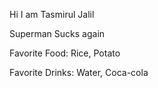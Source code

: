 Hi I am Tasmirul Jalil

Superman Sucks again

Favorite Food: Rice, Potato

Favorite Drinks: Water, Coca-cola
